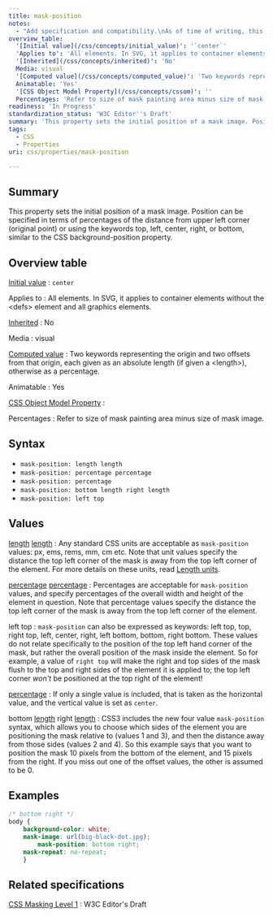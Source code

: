 ```yaml
---
title: mask-position
notes:
  - "Add specification and compatibility.\nAs of time of writing, this property is not yet implemented in most browsers."
overview_table:
  '[Initial value](/css/concepts/initial_value)': '`center`'
  'Applies to': 'All elements. In SVG, it applies to container elements without the \<defs\> element and all graphics elements.'
  '[Inherited](/css/concepts/inherited)': 'No'
  Media: visual
  '[Computed value](/css/concepts/computed_value)': 'Two keywords representing the origin and two offsets from that origin, each given as an absolute length (if given a \<length\>), otherwise as a percentage.'
  Animatable: 'Yes'
  '[CSS Object Model Property](/css/concepts/cssom)': ''
  Percentages: 'Refer to size of mask painting area minus size of mask image.'
readiness: 'In Progress'
standardization_status: 'W3C Editor''s Draft'
summary: 'This property sets the initial position of a mask image. Position can be specified in terms of percentages of the distance from upper left corner (original point) or using the keywords top, left, center, right, or bottom, similar to the CSS background-position property.'
tags:
  - CSS
  - Properties
uri: css/properties/mask-position

---
```

## Summary

This property sets the initial position of a mask image. Position can be specified in terms of percentages of the distance from upper left corner (original point) or using the keywords top, left, center, right, or bottom, similar to the CSS background-position property.

## Overview table

[Initial value](/css/concepts/initial_value)
:   `center`

Applies to
:   All elements. In SVG, it applies to container elements without the \<defs\> element and all graphics elements.

[Inherited](/css/concepts/inherited)
:   No

Media
:   visual

[Computed value](/css/concepts/computed_value)
:   Two keywords representing the origin and two offsets from that origin, each given as an absolute length (if given a \<length\>), otherwise as a percentage.

Animatable
:   Yes

[CSS Object Model Property](/css/concepts/cssom)
:

Percentages
:   Refer to size of mask painting area minus size of mask image.

## Syntax

-   `mask-position: length length`
-   `mask-position: percentage percentage`
-   `mask-position: percentage`
-   `mask-position: bottom length right length`
-   `mask-position: left top`

## Values

[length](/css/data_types/length) [length](/css/data_types/length)
:   Any standard CSS units are acceptable as `mask-position` values: px, ems, rems, mm, cm etc. Note that unit values specify the distance the top left corner of the mask is away from the top left corner of the element. For more details on these units, read [Length units](/css/data_types/length).

[percentage](/css/data_types/percentage) [percentage](/css/data_types/percentage)
:   Percentages are acceptable for `mask-position` values, and specify percentages of the overall width and height of the element in question. Note that percentage values specify the distance the top left corner of the mask is away from the top left corner of the element.

left top
:   `mask-position` can also be expressed as keywords: left top, top, right top, left, center, right, left bottom, bottom, right bottom. These values do not relate specifically to the position of the top left hand corner of the mask, but rather the overall position of the mask inside the element. So for example, a value of `right top` will make the right and top sides of the mask flush to the top and right sides of the element it is applied to; the top left corner *won't* be positioned at the top right of the element!

[percentage](/css/data_types/percentage)
:   If only a single value is included, that is taken as the horizontal value, and the vertical value is set as `center`.

bottom [length](/css/data_types/length) right [length](/css/data_types/length)
:   CSS3 includes the new four value `mask-position` syntax, which allows you to choose which sides of the element you are positioning the mask relative to (values 1 and 3), and then the distance away from those sides (values 2 and 4). So this example says that you want to position the mask 10 pixels from the bottom of the element, and 15 pixels from the right. If you miss out one of the offset values, the other is assumed to be 0.

## Examples

``` css
/* bottom right */
body {
    background-color: white;
    mask-image: url(big-black-dot.jpg);
        mask-position: bottom right;
    mask-repeat: no-repeat;
    }
```

## Related specifications

[CSS Masking Level 1](https://dvcs.w3.org/hg/FXTF/raw-file/default/masking/index.html)
:   W3C Editor's Draft
